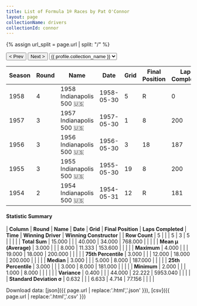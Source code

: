 ```yaml
---
title: List of Formula 1® Races by Pat O'Connor
layout: page
collectionName: drivers
collectionId: connor
---
```


{% assign url_split = page.url | split: "/" %}
<div id="collection-navigation">
<button onclick="selector.options[selector.selectedIndex-1].value && (window.location = selector.options[selector.selectedIndex-1].value);">&lt; Prev</button>
<button onclick="selector.options[selector.selectedIndex+1].value && (window.location = selector.options[selector.selectedIndex+1].value);">Next &gt;</button>
<select id="selector" onchange="this.options[this.selectedIndex].value && (window.location = this.options[this.selectedIndex].value);">
  {% for collectionId in site.data[page.collectionName].refs %}
    {% if collectionId == page.collectionId %}
      {% assign selected = "selected" %}
    {% else %}
      {% assign selected = "" %}
    {% endif %}
    {% assign profile = site.data[page.collectionName][collectionId].profile %}
    <option value="/f1/{{ page.collectionName }}/{{ collectionId }}/{{ url_split[4] }}" {{ selected }}>{{ profile.collection_name }}</option>
  {% endfor %}
</select>
</div>

| Season | Round | Name | Date | Grid | Final Position | Laps Completed | Time | Winning Driver | Winning Constructor |
|--|--|--|--|--|--|--|--|--|--|
| 1958 | 4 | 1958 Indianapolis 500 🇺🇸 | 1958-05-30 | 5 | R | 0 |   | Jimmy Bryan 🇺🇸 | Epperly 🇺🇸 |
| 1957 | 3 | 1957 Indianapolis 500 🇺🇸 | 1957-05-30 | 1 | 8 | 200 | +5:33.15 | Sam Hanks 🇺🇸 | Epperly 🇺🇸 |
| 1956 | 3 | 1956 Indianapolis 500 🇺🇸 | 1956-05-30 | 3 | 18 | 187 |   | Pat Flaherty 🇺🇸 | Watson 🇺🇸 |
| 1955 | 3 | 1955 Indianapolis 500 🇺🇸 | 1955-05-30 | 19 | 8 | 200 | +6:41.60 | Bob Sweikert 🇺🇸 | Kurtis Kraft 🇺🇸 |
| 1954 | 2 | 1954 Indianapolis 500 🇺🇸 | 1954-05-31 | 12 | R | 181 |   | Bill Vukovich 🇺🇸 | Kurtis Kraft 🇺🇸 |

#### Statistic Summary

| **Column** | **Round** | **Name** | **Date** | **Grid** | **Final Position** | **Laps Completed** | **Time** | **Winning Driver** | **Winning Constructor** |
| **Row Count** | 5 |  |  | 5 | 3 | 5 |  |  |  |
| **Total Sum** | 15.000 |  |  | 40.000 | 34.000 | 768.000 |  |  |  |
| **Mean μ (Average)** | 3.000 |  |  | 8.000 | 11.333 | 153.600 |  |  |  |
| **Maximum** | 4.000 |  |  | 19.000 | 18.000 | 200.000 |  |  |  |
| **75th Percentile** | 3.000 |  |  | 12.000 | 18.000 | 200.000 |  |  |  |
| **Median** | 3.000 |  |  | 5.000 | 8.000 | 187.000 |  |  |  |
| **25th Percentile** | 3.000 |  |  | 3.000 | 8.000 | 181.000 |  |  |  |
| **Minimum** | 2.000 |  |  | 1.000 | 8.000 |  |  |  |  |
| **Variance** | 0.400 |  |  | 44.000 | 22.222 | 5953.040 |  |  |  |
| **Standard Deviation σ** | 0.632 |  |  | 6.633 | 4.714 | 77.156 |  |  |  |

Download data: [json]({{ page.url | replace:'.html','.json' }}), [csv]({{ page.url | replace:'.html','.csv' }})
